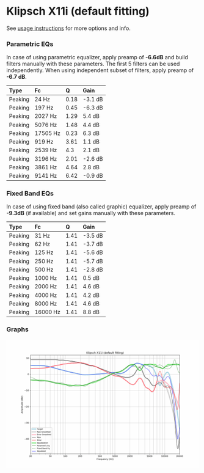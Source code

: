 # Klipsch X11i (default fitting)
See [usage instructions](https://github.com/jaakkopasanen/AutoEq#usage) for more options and info.

### Parametric EQs
In case of using parametric equalizer, apply preamp of **-6.6dB** and build filters manually
with these parameters. The first 5 filters can be used independently.
When using independent subset of filters, apply preamp of **-6.7 dB**.

| Type    | Fc       |    Q | Gain    |
|:--------|:---------|:-----|:--------|
| Peaking | 24 Hz    | 0.18 | -3.1 dB |
| Peaking | 197 Hz   | 0.45 | -6.3 dB |
| Peaking | 2027 Hz  | 1.29 | 5.4 dB  |
| Peaking | 5076 Hz  | 1.48 | 4.4 dB  |
| Peaking | 17505 Hz | 0.23 | 6.3 dB  |
| Peaking | 919 Hz   | 3.61 | 1.1 dB  |
| Peaking | 2539 Hz  | 4.3  | 2.1 dB  |
| Peaking | 3196 Hz  | 2.01 | -2.6 dB |
| Peaking | 3861 Hz  | 4.64 | 2.8 dB  |
| Peaking | 9141 Hz  | 6.42 | -0.9 dB |

### Fixed Band EQs
In case of using fixed band (also called graphic) equalizer, apply preamp of **-9.3dB**
(if available) and set gains manually with these parameters.

| Type    | Fc       |    Q | Gain    |
|:--------|:---------|:-----|:--------|
| Peaking | 31 Hz    | 1.41 | -3.5 dB |
| Peaking | 62 Hz    | 1.41 | -3.7 dB |
| Peaking | 125 Hz   | 1.41 | -5.6 dB |
| Peaking | 250 Hz   | 1.41 | -5.7 dB |
| Peaking | 500 Hz   | 1.41 | -2.8 dB |
| Peaking | 1000 Hz  | 1.41 | 0.5 dB  |
| Peaking | 2000 Hz  | 1.41 | 4.6 dB  |
| Peaking | 4000 Hz  | 1.41 | 4.2 dB  |
| Peaking | 8000 Hz  | 1.41 | 4.6 dB  |
| Peaking | 16000 Hz | 1.41 | 8.8 dB  |

### Graphs
![](./Klipsch%20X11i%20(default%20fitting).png)